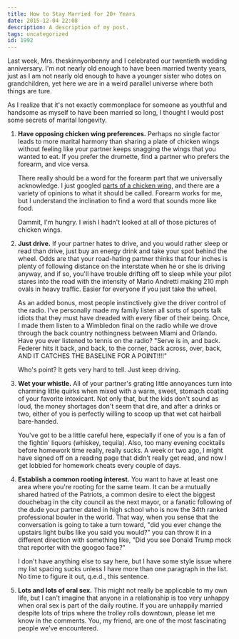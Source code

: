 ```yaml
---
title: How to Stay Married for 20+ Years
date: 2015-12-04 22:08
description: A description of my post.
tags: uncategorized
id: 1992
---
```

Last week, Mrs. theskinnyonbenny and I celebrated our twentieth wedding anniversary.  I'm not nearly old enough to have been married twenty years, just as I am not nearly old enough to have a younger sister who dotes on grandchildren, yet here we are in a weird parallel universe where both things are ture.

As I realize that it's not exactly commonplace for someone as youthful and handsome as myself to have been married so long, I thought I would post some secrets of marital longevity.

<ol><li><b>Have opposing chicken wing preferences.</b>  Perhaps no single factor leads to more marital harmony than sharing a plate of chicken wings without feeling like your partner keeps snagging the wings that you wanted to eat.  If you prefer the drumette, find a partner who prefers the forearm, and vice versa.

There really should be a word for the forearm part that we universally acknowledge.  I just googled <a href="https://www.google.com/search?q=parts+of+a+chicken+wing&tbm=isch&tbo=u&source=univ&sa=X&ved=0ahUKEwjUxaj77sLJAhVB7D4KHalSChUQsAQIHA&biw=1710&bih=731" target="_blank">parts of a chicken wing</a>, and there are a variety of opinions to what it should be called.  Forearm works for me, but I understand the inclination to find a word that sounds more like food.

Dammit, I'm hungry.  I wish I hadn't looked at all of those pictures of chicken wings.

</li><li><b>Just drive.</b>  If your partner hates to drive, and you would rather sleep or read than drive, just buy an energy drink and take your spot behind the wheel.  Odds are that your road-hating partner thinks that four inches is plenty of following distance on the interstate when he or she is driving anyway, and if so, you'll have trouble drifting off to sleep while your pilot stares into the road with the intensity of Mario Andretti making 210 mph ovals in heavy traffic.  Easier for everyone if you just take the wheel.

As an added bonus, most people instinctively give the driver control of the radio.  I've personally made my family listen all sorts of sports talk idiots that they must have dreaded with every fiber of their being.  Once, I made them listen to a Wimbledon final on the radio while we drove through the back country nothingness between Miami and Orlando.  Have you ever listened to tennis on the radio?  "Serve is in, and back.  Federer hits it back, and back, to the corner, back across, over, back, AND IT CATCHES THE BASELINE FOR A POINT!!!!"

Who's point?  It gets very hard to tell.  Just keep driving.

</li><li><b>Wet your whistle.</b>  All of your partner's grating little annoyances turn into charming little quirks when mixed with a warm, sweet, stomach coating of your favorite intoxicant.  Not only that, but the kids don't sound as loud, the money shortages don't seem that dire, and after a drinks or two, either of you is perfectly willing to scoop up that wet cat hairball bare-handed.

You've got to be a little careful here, especially if one of you is a fan of the fightin' liquors (whiskey, tequila).  Also, too many evening cocktails before homework time really, really sucks.  A week or two ago, I might have signed off on a reading page that didn't really get read, and now I get lobbied for homework cheats every couple of days.

</li><li><b>Establish a common rooting interest.</b>  You want to have at least one area where you're rooting for the same team.  It can be a mutually shared hatred of the Patriots, a common desire to elect the biggest douchebag in the city council as the next mayor, or a fanatic following of the dude your partner dated in high school who is now the 34th ranked professional bowler in the world.  That way, when you sense that the conversation is going to take a turn toward, "did you ever change the upstairs light bulbs like you said you would?" you can throw it in a different direction with something like, "Did you see Donald Trump mock that reporter with the googoo face?"

I don't have anything else to say here, but I have some style issue where my list spacing sucks unless I have more than one paragraph in the list.  No time to figure it out, q.e.d., this sentence.

</li><li><b>Lots and lots of oral sex.</b>  This might not really be applicable to my own life, but I can't imagine that anyone in a relationship is too very unhappy when oral sex is part of the daily routine.  If you are unhappily married despite lots of trips where the trolley rolls downtown, please let me know in the comments.  You, my friend, are one of the most fascinating people we've encountered.
</li></ul>
<p>&nbsp;</p>
